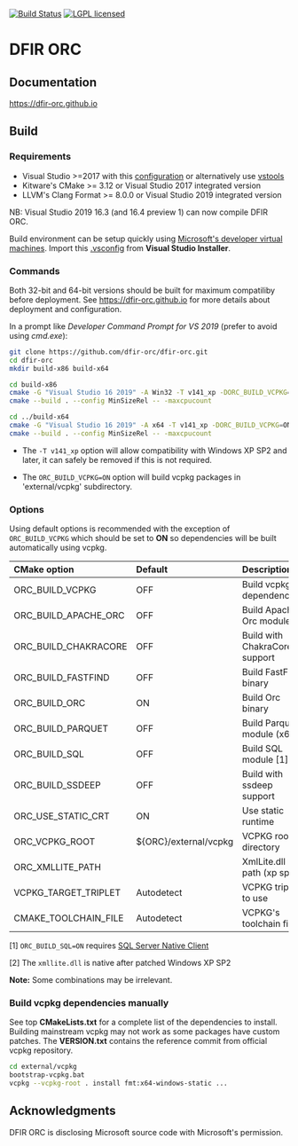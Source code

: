 [![Build Status](https://dev.azure.com/jeangautier/dfir-orc/_apis/build/status/DFIR-ORC.dfir-orc?branchName=master)](https://dev.azure.com/jeangautier/dfir-orc/_build/latest?definitionId=1&branchName=master) [![LGPL licensed][img-license]](./LICENSE.txt)


# DFIR ORC

## Documentation
https://dfir-orc.github.io

## Build

### Requirements
- Visual Studio >=2017 with this [configuration](.vsconfig) or alternatively use [vstools](docs/vstools/vstools.md)
- Kitware's CMake >= 3.12 or Visual Studio 2017 integrated version
- LLVM's Clang Format >= 8.0.0 or Visual Studio 2019 integrated version

NB: Visual Studio 2019 16.3 (and 16.4 preview 1) can now compile DFIR ORC.

Build environment can be setup quickly using [Microsoft's developer virtual machines](https://developer.microsoft.com/en-us/windows/downloads/virtual-machines). Import this [.vsconfig](.vsconfig) from **Visual Studio Installer**.


### Commands
Both 32-bit and 64-bit versions should be built for maximum compatiliby before deployment. See https://dfir-orc.github.io for more details about deployment and configuration.

In a prompt like *Developer Command Prompt for VS 2019* (prefer to avoid using *cmd.exe*):

```bash
git clone https://github.com/dfir-orc/dfir-orc.git
cd dfir-orc
mkdir build-x86 build-x64

cd build-x86
cmake -G "Visual Studio 16 2019" -A Win32 -T v141_xp -DORC_BUILD_VCPKG=ON ..
cmake --build . --config MinSizeRel -- -maxcpucount

cd ../build-x64
cmake -G "Visual Studio 16 2019" -A x64 -T v141_xp -DORC_BUILD_VCPKG=ON ..
cmake --build . --config MinSizeRel -- -maxcpucount
```

* The `-T v141_xp` option will allow compatibility with Windows XP SP2 and later, it can safely be removed if this is not required.

* The `ORC_BUILD_VCPKG=ON` option will build vcpkg packages in 'external/vcpkg' subdirectory.


### Options
Using default options is recommended with the exception of `ORC_BUILD_VCPKG` which should be set to **ON** so dependencies will be built automatically using vcpkg.

| CMake option         | Default               | Description                   |
|:---------------------|:----------------------|:------------------------------|
| ORC_BUILD_VCPKG      | OFF                   | Build vcpkg dependencies      |
| ORC_BUILD_APACHE_ORC | OFF                   | Build Apache Orc module       |
| ORC_BUILD_CHAKRACORE | OFF                   | Build with ChakraCore support |
| ORC_BUILD_FASTFIND   | OFF                   | Build FastFind binary         |
| ORC_BUILD_ORC        | ON                    | Build Orc binary              |
| ORC_BUILD_PARQUET    | OFF                   | Build Parquet module (x64)    |
| ORC_BUILD_SQL        | OFF                   | Build SQL module [1]          |
| ORC_BUILD_SSDEEP     | OFF                   | Build with ssdeep support     |
| ORC_USE_STATIC_CRT   | ON                    | Use static runtime            |
| ORC_VCPKG_ROOT       | ${ORC}/external/vcpkg | VCPKG root directory          |
| ORC_XMLLITE_PATH     |                       | XmlLite.dll path (xp sp2)     |
| VCPKG_TARGET_TRIPLET | Autodetect            | VCPKG triplet to use          |
| CMAKE_TOOLCHAIN_FILE | Autodetect            | VCPKG's toolchain file        |


[1] `ORC_BUILD_SQL=ON` requires [SQL Server Native Client](https://docs.microsoft.com/en-us/sql/relational-databases/native-client/applications/installing-sql-server-native-client?view=sql-server-2017)

[2] The `xmllite.dll` is native after patched Windows XP SP2


**Note:** Some combinations may be irrelevant.

### Build vcpkg dependencies manually
See top **CMakeLists.txt** for a complete list of the dependencies to install. Building mainstream vcpkg may not work as some packages have custom patches. The **VERSION.txt** contains the reference commit from official vcpkg repository.

```bash
cd external/vcpkg
bootstrap-vcpkg.bat
vcpkg --vcpkg-root . install fmt:x64-windows-static ...
```


## Acknowledgments
DFIR ORC is disclosing Microsoft source code with Microsoft's permission.

[img-build]: https://dev.azure.com/jeangautier/dfir-orc/_apis/build/status/jeangautier.dfir-orc?branchName=master
[img-license]: https://img.shields.io/github/license/DFIR-ORC/dfir-orc
